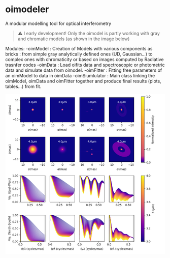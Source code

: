 # oimodeler

A modular modelling tool for optical interferometry


> :warning: I early development!
>  Only the oimodel is partly working with  gray and chromatic models (as shown in the image below)

Modules:
-oimModel : Creation of Models with various components as bricks : from simple gray analytically defined ones (UD, Gaussian...) to complex ones with chromaticity or based on images computed by Radiative trasnfer codes
-oimData : Load oifits data and spectroscopic or photometric data and simulate data from oimodel.
-oimFitter : Fitting free parameters of an oimModel to data in oimData
-oimSiumlulator : Main class linking the oimModel, oimData and oimFitter together and produce final results (plots, tables...) from fit.


![boo](./images/createModelChromatic.png)
